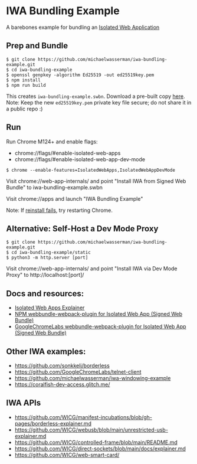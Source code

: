 # IWA Bundling Example

A barebones example for bundling an [Isolated Web Application](https://github.com/WICG/isolated-web-apps)

## Prep and Bundle

```console
$ git clone https://github.com/michaelwasserman/iwa-bundling-example.git
$ cd iwa-bundling-example
$ openssl genpkey -algorithm Ed25519 -out ed25519key.pem
$ npm install
$ npm run build
```

This creates `iwa-bundling-example.swbn`. Download a pre-built copy <a href="https://raw.githubusercontent.com/michaelwasserman/iwa-bundling-example/main/iwa-bundling-example.swbn">here</a>.
Note: Keep the new `ed25519key.pem` private key file secure; do not share it in a public repo :)

## Run

Run Chrome M124+ and enable flags:
* chrome://flags/#enable-isolated-web-apps
* chrome://flags/#enable-isolated-web-app-dev-mode

```console
$ chrome --enable-features=IsolatedWebApps,IsolatedWebAppDevMode
```

Visit chrome://web-app-internals/ and point "Install IWA from Signed Web Bundle" to iwa-bundling-example.swbn

Visit chrome://apps and launch "IWA Bundling Example"

Note: If [reinstall fails](https://issues.chromium.org/issues/40286084), try restarting Chrome.

## Alternative: Self-Host a Dev Mode Proxy

```console
$ git clone https://github.com/michaelwasserman/iwa-bundling-example.git
$ cd iwa-bundling-example/static
$ python3 -m http.server [port]
```

Visit chrome://web-app-internals/ and point "Install IWA via Dev Mode Proxy" to http://localhost:[port]/

## Docs and resources:

* [Isolated Web Apps Explainer](https://github.com/WICG/isolated-web-apps)
* [NPM webbundle-webpack-plugin for Isolated Web App (Signed Web Bundle)](https://www.npmjs.com/package/webbundle-webpack-plugin#isolated-web-app-signed-web-bundle)
* [GoogleChromeLabs webbundle-webpack-plugin for Isolated Web App (Signed Web Bundle)](https://github.com/GoogleChromeLabs/webbundle-plugins/tree/main/packages/webbundle-webpack-plugin#isolated-web-app-signed-web-bundle)

## Other IWA examples:

* https://github.com/sonkkeli/borderless
* https://github.com/GoogleChromeLabs/telnet-client
* https://github.com/michaelwasserman/iwa-windowing-example
* https://coralfish-dev-access.glitch.me/

## IWA APIs

* https://github.com/WICG/manifest-incubations/blob/gh-pages/borderless-explainer.md
* https://github.com/WICG/webusb/blob/main/unrestricted-usb-explainer.md
* https://github.com/WICG/controlled-frame/blob/main/README.md
* https://github.com/WICG/direct-sockets/blob/main/docs/explainer.md
* https://github.com/WICG/web-smart-card/
